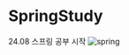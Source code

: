 # SpringStudy
24.08 스프링 공부 시작
![spring](https://github.com/user-attachments/assets/d72debec-d209-4668-9faf-71a7fb50ccfd)

